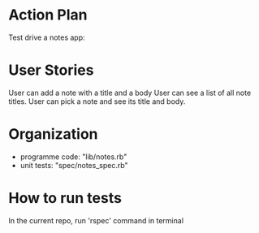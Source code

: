# Action Plan
Test drive a notes app:

# User Stories
User can add a note with a title and a body
User can see a list of all note titles.
User can pick a note and see its title and body.

# Organization
  * programme code: "lib/notes.rb"  
  * unit tests: "spec/notes_spec.rb"  

# How to run tests
  In the current repo, run 'rspec' command in terminal
